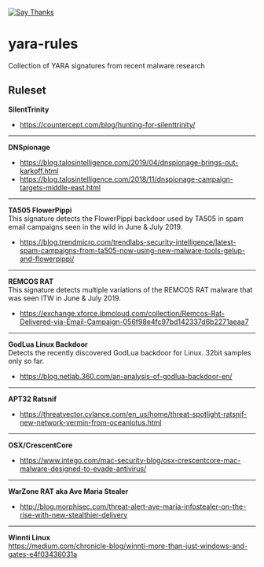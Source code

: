 [![Say Thanks](https://img.shields.io/badge/Say%20Thanks-!-1EAEDB.svg?style=flat)](https://saythanks.io/to/deadbits)

# yara-rules
Collection of YARA signatures from recent malware research

## Ruleset

**SilentTrinity**  
- https://countercept.com/blog/hunting-for-silenttrinity/

  
****
**DNSpionage**  
- https://blog.talosintelligence.com/2019/04/dnspionage-brings-out-karkoff.html
- https://blog.talosintelligence.com/2018/11/dnspionage-campaign-targets-middle-east.html
  
****

**TA505 FlowerPippi**  
This signature detects the FlowerPippi backdoor used by TA505 in spam email campaigns seen in the wild in June & July 2019.
  
- https://blog.trendmicro.com/trendlabs-security-intelligence/latest-spam-campaigns-from-ta505-now-using-new-malware-tools-gelup-and-flowerpippi/
  
****
**REMCOS RAT**  
This signature detects multiple variations of the REMCOS RAT malware that was seen ITW in June & July 2019.  
  
- https://exchange.xforce.ibmcloud.com/collection/Remcos-Rat-Delivered-via-Email-Campaign-056f98e4fc97bd142337d6b2271aeaa7
  
****
**GodLua Linux Backdoor**  
Detects the recently discovered GodLua backdoor for Linux. 32bit samples only so far.  

- https://blog.netlab.360.com/an-analysis-of-godlua-backdoor-en/
 
****
**APT32 Ratsnif**  
- https://threatvector.cylance.com/en_us/home/threat-spotlight-ratsnif-new-network-vermin-from-oceanlotus.html
  
****
**OSX/CrescentCore**  
- https://www.intego.com/mac-security-blog/osx-crescentcore-mac-malware-designed-to-evade-antivirus/
  
****
**WarZone RAT aka Ave Maria Stealer**  
- http://blog.morphisec.com/threat-alert-ave-maria-infostealer-on-the-rise-with-new-stealthier-delivery
  
****
**Winnti Linux**  
https://medium.com/chronicle-blog/winnti-more-than-just-windows-and-gates-e4f03436031a
